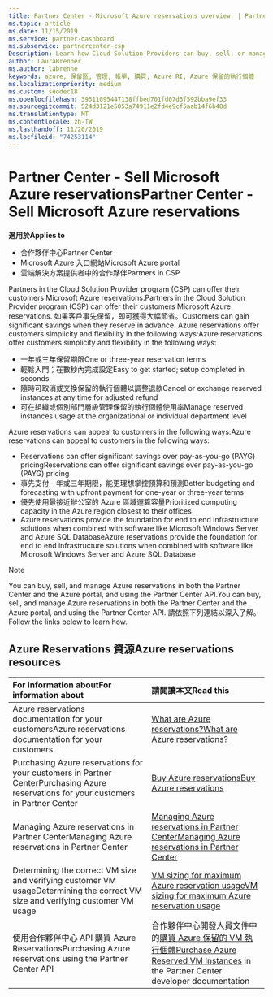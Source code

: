 ```yaml
---
title: Partner Center - Microsoft Azure reservations overview  | Partner Center
ms.topic: article
ms.date: 11/15/2019
ms.service: partner-dashboard
ms.subservice: partnercenter-csp
Description: Learn how Cloud Solution Providers can buy, sell, or manage Azure reservations for customers using Partner Center, the Azure portal, or the Partner Center API.
author: LauraBrenner
ms.author: labrenne
keywords: azure, 保留區, 管理, 帳單, 購買, Azure RI, Azure 保留的執行個體
ms.localizationpriority: medium
ms.custom: seodec18
ms.openlocfilehash: 39511095447138ffbed701fd07d5f592bba9ef33
ms.sourcegitcommit: 524d3121e5053a74911e2fd4e9cf5aab14f6b48d
ms.translationtype: MT
ms.contentlocale: zh-TW
ms.lasthandoff: 11/20/2019
ms.locfileid: "74253114"
---
```

# <a name="partner-center---sell-microsoft-azure-reservations"></a><span data-ttu-id="e2fbe-104">Partner Center - Sell Microsoft Azure reservations</span><span class="sxs-lookup"><span data-stu-id="e2fbe-104">Partner Center - Sell Microsoft Azure reservations</span></span>

<!--Maggie, 12/7/18 - Added "Partner Center" to metadata title and H1 title as per Catherine Watson in bug #19868631-->

<span data-ttu-id="e2fbe-105">**適用於**</span><span class="sxs-lookup"><span data-stu-id="e2fbe-105">**Applies to**</span></span>

- <span data-ttu-id="e2fbe-106">合作夥伴中心</span><span class="sxs-lookup"><span data-stu-id="e2fbe-106">Partner Center</span></span>
- <span data-ttu-id="e2fbe-107">Microsoft Azure 入口網站</span><span class="sxs-lookup"><span data-stu-id="e2fbe-107">Microsoft Azure portal</span></span>
- <span data-ttu-id="e2fbe-108">雲端解決方案提供者中的合作夥伴</span><span class="sxs-lookup"><span data-stu-id="e2fbe-108">Partners in CSP</span></span>

<span data-ttu-id="e2fbe-109">Partners in the Cloud Solution Provider program (CSP) can offer their customers Microsoft Azure reservations.</span><span class="sxs-lookup"><span data-stu-id="e2fbe-109">Partners in the Cloud Solution Provider program (CSP) can offer their customers Microsoft Azure reservations.</span></span> <span data-ttu-id="e2fbe-110">如果客戶事先保留，即可獲得大幅節省。</span><span class="sxs-lookup"><span data-stu-id="e2fbe-110">Customers can gain significant savings when they reserve in advance.</span></span> <span data-ttu-id="e2fbe-111">Azure reservations offer customers simplicity and flexibility in the following ways:</span><span class="sxs-lookup"><span data-stu-id="e2fbe-111">Azure reservations offer customers simplicity and flexibility in the following ways:</span></span>

- <span data-ttu-id="e2fbe-112">一年或三年保留期限</span><span class="sxs-lookup"><span data-stu-id="e2fbe-112">One or three-year reservation terms</span></span>
- <span data-ttu-id="e2fbe-113">輕鬆入門；在數秒內完成設定</span><span class="sxs-lookup"><span data-stu-id="e2fbe-113">Easy to get started; setup completed in seconds</span></span>
- <span data-ttu-id="e2fbe-114">隨時可取消或交換保留的執行個體以調整退款</span><span class="sxs-lookup"><span data-stu-id="e2fbe-114">Cancel or exchange reserved instances at any time for adjusted refund</span></span>
- <span data-ttu-id="e2fbe-115">可在組織或個別部門層級管理保留的執行個體使用率</span><span class="sxs-lookup"><span data-stu-id="e2fbe-115">Manage reserved instances usage at the organizational or individual department level</span></span> 

<span data-ttu-id="e2fbe-116">Azure reservations can appeal to customers in the following ways:</span><span class="sxs-lookup"><span data-stu-id="e2fbe-116">Azure reservations can appeal to customers in the following ways:</span></span>

- <span data-ttu-id="e2fbe-117">Reservations can offer significant savings over pay-as-you-go (PAYG) pricing</span><span class="sxs-lookup"><span data-stu-id="e2fbe-117">Reservations can offer significant savings over pay-as-you-go (PAYG) pricing</span></span>
- <span data-ttu-id="e2fbe-118">事先支付一年或三年期限，能更理想掌控預算和預測</span><span class="sxs-lookup"><span data-stu-id="e2fbe-118">Better budgeting and forecasting with upfront payment for one-year or three-year terms</span></span>
- <span data-ttu-id="e2fbe-119">優先使用最接近辦公室的 Azure 區域運算容量</span><span class="sxs-lookup"><span data-stu-id="e2fbe-119">Prioritized computing capacity in the Azure region closest to their offices</span></span>
- <span data-ttu-id="e2fbe-120">Azure reservations provide the foundation for end to end infrastructure solutions when combined with software like Microsoft Windows Server and Azure SQL Database</span><span class="sxs-lookup"><span data-stu-id="e2fbe-120">Azure reservations provide the foundation for end to end infrastructure solutions when combined with software like Microsoft Windows Server and Azure SQL Database</span></span>

>[!NOTE]
> <span data-ttu-id="e2fbe-121">You can buy, sell, and manage Azure reservations in both the Partner Center and the Azure portal, and using the Partner Center API.</span><span class="sxs-lookup"><span data-stu-id="e2fbe-121">You can buy, sell, and manage Azure reservations in both the Partner Center and the Azure portal, and using the Partner Center API.</span></span> <span data-ttu-id="e2fbe-122">請依照下列連結以深入了解。</span><span class="sxs-lookup"><span data-stu-id="e2fbe-122">Follow the links below to learn how.</span></span>

## <a name="azure-reservations-resources"></a><span data-ttu-id="e2fbe-123">Azure Reservations 資源</span><span class="sxs-lookup"><span data-stu-id="e2fbe-123">Azure reservations resources</span></span>

|<span data-ttu-id="e2fbe-124">**For information about**</span><span class="sxs-lookup"><span data-stu-id="e2fbe-124">**For information about**</span></span>   |<span data-ttu-id="e2fbe-125">**請閱讀本文**</span><span class="sxs-lookup"><span data-stu-id="e2fbe-125">**Read this**</span></span>    |
|:-----------------------------|:-----------------|
| <span data-ttu-id="e2fbe-126">Azure reservations documentation for your customers</span><span class="sxs-lookup"><span data-stu-id="e2fbe-126">Azure reservations documentation for your customers</span></span> | [<span data-ttu-id="e2fbe-127">What are Azure reservations?</span><span class="sxs-lookup"><span data-stu-id="e2fbe-127">What are Azure reservations?</span></span>](https://docs.microsoft.com/azure/billing/billing-save-compute-costs-reservations)
|<span data-ttu-id="e2fbe-128">Purchasing Azure reservations for your customers in Partner Center</span><span class="sxs-lookup"><span data-stu-id="e2fbe-128">Purchasing Azure reservations for your customers in Partner Center</span></span>   |[<span data-ttu-id="e2fbe-129">Buy Azure reservations</span><span class="sxs-lookup"><span data-stu-id="e2fbe-129">Buy Azure reservations</span></span>](azure-reservations-buying.md)
|<span data-ttu-id="e2fbe-130">Managing Azure reservations in Partner Center</span><span class="sxs-lookup"><span data-stu-id="e2fbe-130">Managing Azure reservations in Partner Center</span></span> | [<span data-ttu-id="e2fbe-131">Managing Azure reservations in Partner Center</span><span class="sxs-lookup"><span data-stu-id="e2fbe-131">Managing Azure reservations in Partner Center</span></span>](azure-reservations-manage.md)
|<span data-ttu-id="e2fbe-132">Determining the correct VM size and verifying customer VM usage</span><span class="sxs-lookup"><span data-stu-id="e2fbe-132">Determining the correct VM size and verifying customer VM usage</span></span>   |[<span data-ttu-id="e2fbe-133">VM sizing for maximum Azure reservation usage</span><span class="sxs-lookup"><span data-stu-id="e2fbe-133">VM sizing for maximum Azure reservation usage</span></span>](azure-usage.md)   |
|<span data-ttu-id="e2fbe-134">使用合作夥伴中心 API 購買 Azure Reservations</span><span class="sxs-lookup"><span data-stu-id="e2fbe-134">Purchasing Azure reservations using the Partner Center API</span></span> | <span data-ttu-id="e2fbe-135">合作夥伴中心開發人員文件中的[購買 Azure 保留的 VM 執行個體](https://docs.microsoft.com/partner-center/develop/purchase-azure-reservations)</span><span class="sxs-lookup"><span data-stu-id="e2fbe-135">[Purchase Azure Reserved VM Instances](https://docs.microsoft.com/partner-center/develop/purchase-azure-reservations) in the Partner Center developer documentation</span></span>
